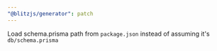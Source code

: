 ```yaml
---
"@blitzjs/generator": patch
---
```


Load schema.prisma path from `package.json` instead of assuming it's `db/schema.prisma`
